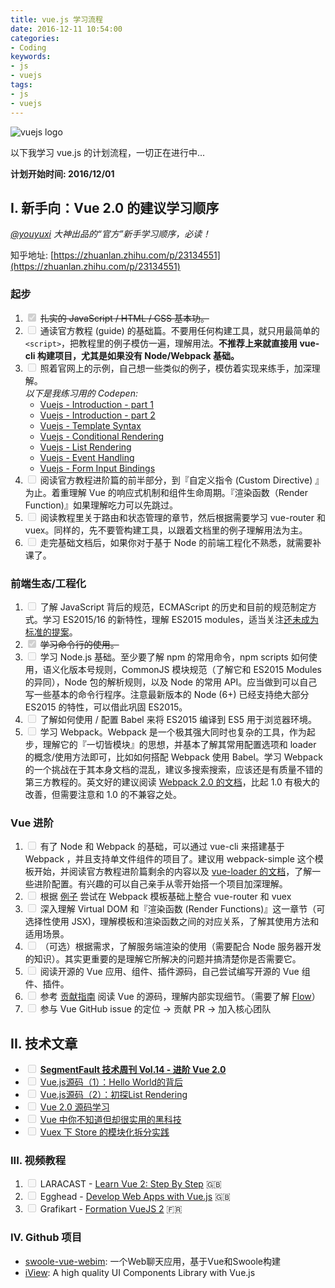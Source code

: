 ```yaml
---
title: vue.js 学习流程
date: 2016-12-11 10:54:00
categories:
- Coding
keywords:
- js
- vuejs
tags: 
- js
- vuejs
---
```


![vuejs logo](http://res.cloudinary.com/dvlfojetn/image/upload/c_scale,w_300/v1481474792/xiaojieli.com/posts/vuejs_logo.png)

以下我学习 vue.js 的计划流程，一切正在进行中...

**计划开始时间: 2016/12/01**

## I. 新手向：Vue 2.0 的建议学习顺序

_*[@youyuxi](https://twitter.com/youyuxi) 大神出品的“官方”新手学习顺序，必读！*_

知乎地址: [https://zhuanlan.zhihu.com/p/23134551](https://zhuanlan.zhihu.com/p/23134551)

<!-- more -->

### 起步

1. <input type="checkbox" checked disabled="disabled"> ~~扎实的 JavaScript / HTML / CSS 基本功。~~ 
2. <input type="checkbox" disabled="disabled"> 通读官方教程 (guide) 的基础篇。不要用任何构建工具，就只用最简单的 `<script>`，把教程里的例子模仿一遍，理解用法。**不推荐上来就直接用 vue-cli 构建项目，尤其是如果没有 Node/Webpack 基础。**   
3. <input type="checkbox" disabled="disabled"> 照着官网上的示例，自己想一些类似的例子，模仿着实现来练手，加深理解。  
    _以下是我练习用的 Codepen:_
    - [Vuejs - Introduction - part 1](http://codepen.io/leo_li/pen/MbOxYL)
    - [Vuejs - Introduction - part 2](http://codepen.io/leo_li/pen/ObzLqg)
    - [Vuejs - Template Syntax](http://codepen.io/leo_li/pen/PbBaoO)
    - [Vuejs - Conditional Rendering](http://codepen.io/leo_li/pen/GNBGEQ)
    - [Vuejs - List Rendering](http://codepen.io/leo_li/pen/vyaQaP)
    - [Vuejs - Event Handling](http://codepen.io/leo_li/pen/QGBYWB)
    - [Vuejs - Form Input Bindings](http://codepen.io/leo_li/pen/rWZVwB)
4. <input type="checkbox" disabled="disabled"> 阅读官方教程进阶篇的前半部分，到『自定义指令 (Custom Directive) 』为止。着重理解 Vue 的响应式机制和组件生命周期。『渲染函数（Render Function)』如果理解吃力可以先跳过。
5. <input type="checkbox" disabled="disabled"> 阅读教程里关于路由和状态管理的章节，然后根据需要学习 vue-router 和 vuex。同样的，先不要管构建工具，以跟着文档里的例子理解用法为主。
6. <input type="checkbox" disabled="disabled"> 走完基础文档后，如果你对于基于 Node 的前端工程化不熟悉，就需要补课了。

### 前端生态/工程化

1. <input type="checkbox" disabled="disabled"> 了解 JavaScript 背后的规范，ECMAScript 的历史和目前的规范制定方式。学习 ES2015/16 的新特性，理解 ES2015 modules，适当关注[还未成为标准的提案](https://github.com/tc39/proposals)。
2. <input type="checkbox" checked disabled="disabled"> ~~学习命令行的使用。~~
3. <input type="checkbox" disabled="disabled"> 学习 Node.js 基础。至少要了解 npm 的常用命令，npm scripts 如何使用，语义化版本号规则，CommonJS 模块规范（了解它和 ES2015 Modules 的异同），Node 包的解析规则，以及 Node 的常用 API。应当做到可以自己写一些基本的命令行程序。注意最新版本的 Node (6+) 已经支持绝大部分 ES2015 的特性，可以借此巩固 ES2015。
4. <input type="checkbox" disabled="disabled"> 了解如何使用 / 配置 Babel 来将 ES2015 编译到 ES5 用于浏览器环境。
5. <input type="checkbox" disabled="disabled"> 学习 Webpack。Webpack 是一个极其强大同时也复杂的工具，作为起步，理解它的『一切皆模块』的思想，并基本了解其常用配置选项和 loader 的概念/使用方法即可，比如如何搭配 Webpack 使用 Babel。学习 Webpack 的一个挑战在于其本身文档的混乱，建议多搜索搜索，应该还是有质量不错的第三方教程的。英文好的建议阅读 [Webpack 2.0 的文档](https://webpack.js.org/get-started/)，比起 1.0 有极大的改善，但需要注意和 1.0 的不兼容之处。

### Vue 进阶

1. <input type="checkbox" disabled="disabled"> 有了 Node 和 Webpack 的基础，可以通过 vue-cli 来搭建基于 Webpack ，并且支持单文件组件的项目了。建议用 webpack-simple 这个模板开始，并阅读官方教程进阶篇剩余的内容以及 [vue-loader 的文档](http://vue-loader.vuejs.org/en/)，了解一些进阶配置。有兴趣的可以自己亲手从零开始搭一个项目加深理解。
2. <input type="checkbox" disabled="disabled"> 根据 [例子](https://github.com/vuejs/vue-hackernews-2.0) 尝试在 Webpack 模板基础上整合 vue-router 和 vuex
3. <input type="checkbox" disabled="disabled"> 深入理解 Virtual DOM 和『渲染函数 (Render Functions)』这一章节（可选择性使用 JSX)，理解模板和渲染函数之间的对应关系，了解其使用方法和适用场景。
4. <input type="checkbox" disabled="disabled"> （可选）根据需求，了解服务端渲染的使用（需要配合 Node 服务器开发的知识）。其实更重要的是理解它所解决的问题并搞清楚你是否需要它。
5. <input type="checkbox" disabled="disabled"> 阅读开源的 Vue 应用、组件、插件源码，自己尝试编写开源的 Vue 组件、插件。
6. <input type="checkbox" disabled="disabled"> 参考 [贡献指南](https://github.com/vuejs/vue/blob/dev/.github/CONTRIBUTING.md#development-setup) 阅读 Vue 的源码，理解内部实现细节。（需要了解 [Flow](https://flowtype.org/)）
7. <input type="checkbox" disabled="disabled"> 参与 Vue GitHub issue 的定位 -> 贡献 PR -> 加入核心团队

## II. 技术文章

- <input type="checkbox" disabled="disabled"> [**SegmentFault 技术周刊 Vol.14 - 进阶 Vue 2.0**](https://segmentfault.com/a/1190000007638646)
- <input type="checkbox" disabled="disabled"> [Vue.js源码（1）：Hello World的背后](https://segmentfault.com/a/1190000006866881)
- <input type="checkbox" disabled="disabled"> [Vue.js源码（2）：初探List Rendering](https://segmentfault.com/a/1190000006938217)
- <input type="checkbox" disabled="disabled"> [Vue 2.0 源码学习](https://segmentfault.com/a/1190000007484936)
- <input type="checkbox" disabled="disabled"> [Vue 中你不知道但却很实用的黑科技](https://segmentfault.com/a/1190000007694540?utm_source=weekly&utm_medium=email&utm_campaign=email_weekly)
- <input type="checkbox" disabled="disabled"> [Vuex 下 Store 的模块化拆分实践](https://segmentfault.com/a/1190000007667542?utm_source=weekly&utm_medium=email&utm_campaign=email_weekly)

### III. 视频教程

1. <input type="checkbox" disabled="disabled"> LARACAST - [Learn Vue 2: Step By Step](https://laracasts.com/series/learn-vue-2-step-by-step) 🇬🇧
2. <input type="checkbox" disabled="disabled"> Egghead - [Develop Web Apps with Vue.js](https://egghead.io/courses/develop-web-apps-with-vue-js) 🇬🇧
3. <input type="checkbox" disabled="disabled"> Grafikart - [Formation VueJS 2](https://www.grafikart.fr/formations/vuejs) 🇫🇷

### IV. Github 项目

- [swoole-vue-webim](https://github.com/wh469012917/swoole-vue-webim): 一个Web聊天应用，基于Vue和Swoole构建
- [iView](https://github.com/iview/iview): A high quality UI Components Library with Vue.js


